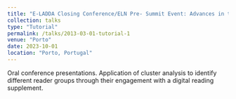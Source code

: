```yaml
---
title: "E-LADDA Closing Conference/ELN Pre- Summit Event: Advances in the Study of Language Development and Literacy Learning in the Digital Age"
collection: talks
type: "Tutorial"
permalink: /talks/2013-03-01-tutorial-1
venue: "Porto"
date: 2023-10-01
location: "Porto, Portugal"
---
```


Oral conference presentations. Application of cluster analysis to identify different reader groups through their engagement with a digital reading supplement.
